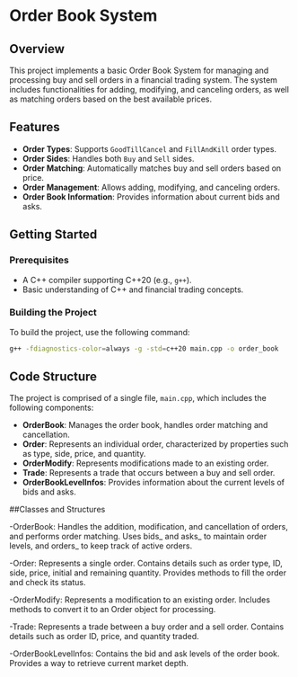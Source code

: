 # Order Book System

## Overview

This project implements a basic Order Book System for managing and processing buy and sell orders in a financial trading system. The system includes functionalities for adding, modifying, and canceling orders, as well as matching orders based on the best available prices.

## Features

- **Order Types**: Supports `GoodTillCancel` and `FillAndKill` order types.
- **Order Sides**: Handles both `Buy` and `Sell` sides.
- **Order Matching**: Automatically matches buy and sell orders based on price.
- **Order Management**: Allows adding, modifying, and canceling orders.
- **Order Book Information**: Provides information about current bids and asks.

## Getting Started

### Prerequisites

- A C++ compiler supporting C++20 (e.g., `g++`).
- Basic understanding of C++ and financial trading concepts.

### Building the Project

To build the project, use the following command:

```bash
g++ -fdiagnostics-color=always -g -std=c++20 main.cpp -o order_book
```

## Code Structure

The project is comprised of a single file, `main.cpp`, which includes the following components:

- **OrderBook**: Manages the order book, handles order matching and cancellation.
- **Order**: Represents an individual order, characterized by properties such as type, side, price, and quantity.
- **OrderModify**: Represents modifications made to an existing order.
- **Trade**: Represents a trade that occurs between a buy and sell order.
- **OrderBookLevelInfos**: Provides information about the current levels of bids and asks.


##Classes and Structures

-OrderBook: Handles the addition, modification, and cancellation of orders, and performs order matching. Uses bids_ and asks_ to maintain order levels, and orders_ to keep track of active orders.

-Order: Represents a single order. Contains details such as order type, ID, side, price, initial and remaining quantity. Provides methods to fill the order and check its status.

-OrderModify: Represents a modification to an existing order. Includes methods to convert it to an Order object for processing.

-Trade: Represents a trade between a buy order and a sell order. Contains details such as order ID, price, and quantity traded.

-OrderBookLevelInfos: Contains the bid and ask levels of the order book. Provides a way to retrieve current market depth.

